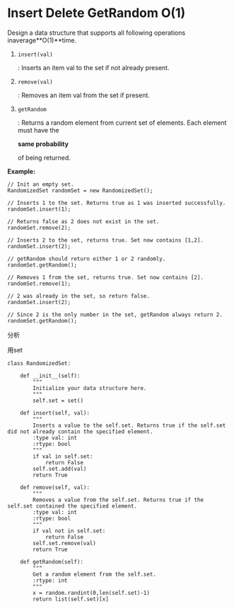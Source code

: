 # Insert Delete GetRandom O\(1\)

Design a data structure that supports all following operations inaverage**O\(1\)**time.

1. `insert(val)`

   : Inserts an item val to the set if not already present.

2. `remove(val)`

   : Removes an item val from the set if present.

3. `getRandom`

   : Returns a random element from current set of elements. Each element must have the

   **same probability**

   of being returned.

**Example:**

```text
// Init an empty set.
RandomizedSet randomSet = new RandomizedSet();

// Inserts 1 to the set. Returns true as 1 was inserted successfully.
randomSet.insert(1);

// Returns false as 2 does not exist in the set.
randomSet.remove(2);

// Inserts 2 to the set, returns true. Set now contains [1,2].
randomSet.insert(2);

// getRandom should return either 1 or 2 randomly.
randomSet.getRandom();

// Removes 1 from the set, returns true. Set now contains [2].
randomSet.remove(1);

// 2 was already in the set, so return false.
randomSet.insert(2);

// Since 2 is the only number in the set, getRandom always return 2.
randomSet.getRandom();
```

分析

用set

```text
class RandomizedSet:

    def __init__(self):
        """
        Initialize your data structure here.
        """
        self.set = set()

    def insert(self, val):
        """
        Inserts a value to the self.set. Returns true if the self.set did not already contain the specified element.
        :type val: int
        :rtype: bool
        """
        if val in self.set:
            return False
        self.set.add(val)
        return True

    def remove(self, val):
        """
        Removes a value from the self.set. Returns true if the self.set contained the specified element.
        :type val: int
        :rtype: bool
        """
        if val not in self.set:
            return False
        self.set.remove(val)
        return True

    def getRandom(self):
        """
        Get a random element from the self.set.
        :rtype: int
        """
        x = random.randint(0,len(self.set)-1)
        return list(self.set)[x]
```

